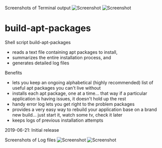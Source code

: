Screenshots of Terminal output
![Screenshot](https://i.imgur.com/6HMtHDA.png)
![Screenshot](https://i.imgur.com/ppUlsfz.png)

# build-apt-packages

Shell script build-apt-packages
- reads a text file containing apt packages to install,
- summarizes the entire installation process, and
- generates detailed log files 

Benefits
- lets you keep an ongoing alphabetical (highly recommended) list of useful apt packages you can't live without
- installs each apt package, one at a time... that way if a particular application is having issues, it doesn't hold up the rest
- handy error log lets you get right to the problem packages
- provides a very easy way to rebuild your application base on a brand new build... just start it, watch some tv, check it later
- keeps logs of previous installation attempts

2019-06-21: Initial release

Screenshots of Log files
![Screenshot](https://i.imgur.com/msXjMIa.png)
![Screenshot](https://i.imgur.com/bE9QJTS.png)

